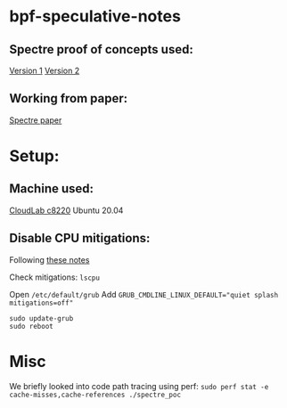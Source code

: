 # bpf-speculative-notes

## Spectre proof of concepts used:
[Version 1](https://github.com/crozone/SpectrePoC)
[Version 2](https://github.com/Anton-Cao/spectrev2-poc/blob/master/spectrev2.c)

## Working from paper:
[Spectre paper](https://spectreattack.com/spectre.pdf)

# Setup:
## Machine used:
[CloudLab c8220](https://www.clemson.cloudlab.us/portal/show-hardware.php?type=c8220)
Ubuntu 20.04

## Disable CPU mitigations:
Following [these notes](https://sleeplessbeastie.eu/2020/03/27/how-to-disable-mitigations-for-cpu-vulnerabilities/)

Check mitigations: ```lscpu```

Open ```/etc/default/grub```
Add ```GRUB_CMDLINE_LINUX_DEFAULT="quiet splash mitigations=off"```

```
sudo update-grub
sudo reboot
```

# Misc
We briefly looked into code path tracing using perf:
```sudo perf stat -e cache-misses,cache-references ./spectre_poc```
